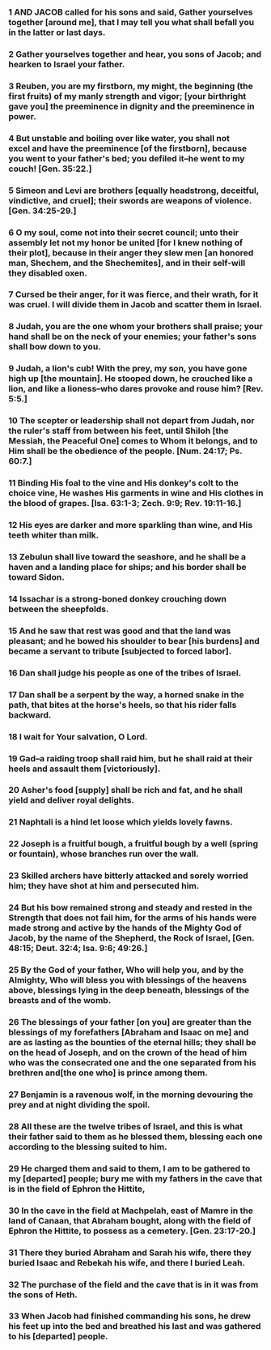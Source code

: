 ### 1 AND JACOB called for his sons and said, Gather yourselves together [around me], that I may tell you what shall befall you in the latter or last days.

### 2 Gather yourselves together and hear, you sons of Jacob; and hearken to Israel your father.

### 3 Reuben, you are my firstborn, my might, the beginning (the first fruits) of my manly strength and vigor; [your birthright gave you] the preeminence in dignity and the preeminence in power.

### 4 But unstable and boiling over like water, you shall not excel and have the preeminence [of the firstborn], because you went to your father's bed; you defiled it–he went to my couch! [Gen. 35:22.]

### 5 Simeon and Levi are brothers [equally headstrong, deceitful, vindictive, and cruel]; their swords are weapons of violence. [Gen. 34:25-29.]

### 6 O my soul, come not into their secret council; unto their assembly let not my honor be united [for I knew nothing of their plot], because in their anger they slew men [an honored man, Shechem, and the Shechemites], and in their self-will they disabled oxen.

### 7 Cursed be their anger, for it was fierce, and their wrath, for it was cruel. I will divide them in Jacob and scatter them in Israel.

### 8 Judah, you are the one whom your brothers shall praise; your hand shall be on the neck of your enemies; your father's sons shall bow down to you.

### 9 Judah, a lion's cub! With the prey, my son, you have gone high up [the mountain]. He stooped down, he crouched like a lion, and like a lioness–who dares provoke and rouse him? [Rev. 5:5.]

### 10 The scepter or leadership shall not depart from Judah, nor the ruler's staff from between his feet, until Shiloh [the Messiah, the Peaceful One] comes to Whom it belongs, and to Him shall be the obedience of the people. [Num. 24:17; Ps. 60:7.]

### 11 Binding His foal to the vine and His donkey's colt to the choice vine, He washes His garments in wine and His clothes in the blood of grapes. [Isa. 63:1-3; Zech. 9:9; Rev. 19:11-16.]

### 12 His eyes are darker and more sparkling than wine, and His teeth whiter than milk.

### 13 Zebulun shall live toward the seashore, and he shall be a haven and a landing place for ships; and his border shall be toward Sidon.

### 14 Issachar is a strong-boned donkey crouching down between the sheepfolds.

### 15 And he saw that rest was good and that the land was pleasant; and he bowed his shoulder to bear [his burdens] and became a servant to tribute [subjected to forced labor].

### 16 Dan shall judge his people as one of the tribes of Israel.

### 17 Dan shall be a serpent by the way, a horned snake in the path, that bites at the horse's heels, so that his rider falls backward.

### 18 I wait for Your salvation, O Lord.

### 19 Gad–a raiding troop shall raid him, but he shall raid at their heels and assault them [victoriously].

### 20 Asher's food [supply] shall be rich and fat, and he shall yield and deliver royal delights.

### 21 Naphtali is a hind let loose which yields lovely fawns.

### 22 Joseph is a fruitful bough, a fruitful bough by a well (spring or fountain), whose branches run over the wall.

### 23 Skilled archers have bitterly attacked and sorely worried him; they have shot at him and persecuted him.

### 24 But his bow remained strong and steady and rested in the Strength that does not fail him, for the arms of his hands were made strong and active by the hands of the Mighty God of Jacob, by the name of the Shepherd, the Rock of Israel, [Gen. 48:15; Deut. 32:4; Isa. 9:6; 49:26.]

### 25 By the God of your father, Who will help you, and by the Almighty, Who will bless you with blessings of the heavens above, blessings lying in the deep beneath, blessings of the breasts and of the womb.

### 26 The blessings of your father [on you] are greater than the blessings of my forefathers [Abraham and Isaac on me] and are as lasting as the bounties of the eternal hills; they shall be on the head of Joseph, and on the crown of the head of him who was the consecrated one and the one separated from his brethren and[the one who] is prince among them.

### 27 Benjamin is a ravenous wolf, in the morning devouring the prey and at night dividing the spoil.

### 28 All these are the twelve tribes of Israel, and this is what their father said to them as he blessed them, blessing each one according to the blessing suited to him.

### 29 He charged them and said to them, I am to be gathered to my [departed] people; bury me with my fathers in the cave that is in the field of Ephron the Hittite,

### 30 In the cave in the field at Machpelah, east of Mamre in the land of Canaan, that Abraham bought, along with the field of Ephron the Hittite, to possess as a cemetery. [Gen. 23:17-20.]

### 31 There they buried Abraham and Sarah his wife, there they buried Isaac and Rebekah his wife, and there I buried Leah.

### 32 The purchase of the field and the cave that is in it was from the sons of Heth.

### 33 When Jacob had finished commanding his sons, he drew his feet up into the bed and breathed his last and was gathered to his [departed] people.
